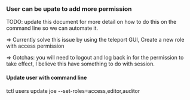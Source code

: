 ### User can be upate to add more permission

TODO: update this document for more detail on how to do this on the command line so we 
can automate it.


=> Currently solve this issue by using the teleport GUI, Create a new role with access permission

=> Gotchas: you will need to logout and log back in for the permission to take effect, I believe this have something to do with session.


#### Update user with command line

tctl users update joe --set-roles=access,editor,auditor
